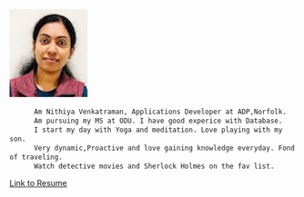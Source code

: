 ![picture](Nit.JPG)

          Am Nithiya Venkatraman, Applications Developer at ADP,Norfolk.
          Am pursuing my MS at ODU. I have good experice with Database.
          I start my day with Yoga and meditation. Love playing with my son.
          Very dynamic,Proactive and love gaining knowledge everyday. Fond of traveling. 
          Watch detective movies and Sherlock Holmes on the fav list.

[Link to Resume](Resume.pdf)

